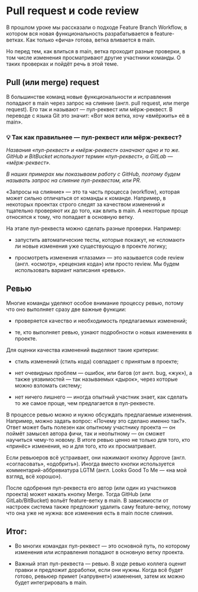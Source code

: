 # Pull request и code review

В прошлом уроке мы рассказали о подходе Feature Branch Workflow, в котором вся новая функциональность разрабатывается в feature-ветках. Как только «фича» готова, ветка вливается в main.

Но перед тем, как влиться в main, ветка проходит разные проверки, в том числе изменения просматривают другие участники команды. О таких проверках и пойдёт речь в этой теме.

## Pull (или merge) request

В большинстве команд новые функциональности и исправления попадают в main через запрос на слияние (англ. pull request, или merge request). Его так и называют — пул-реквест или мёрж-реквест. В переводе с языка Git это значит: «Вот моя ветка, хочу «вмёржить» её в main».

### 💡 Так как правильнее — пул-реквест или мёрж-реквест?

*Названия «пул-реквест» и «мёрж-реквест» означают одно и то же. GitHub и BitBucket используют термин «пул-реквест», а GitLab — «мёрж-реквест».*

*В наших примерах мы показываем работу с GitHub, поэтому будем называть запрос на слияние пул-реквестом, или PR.*

«Запросы на слияние» — это та часть процесса (workflow), которая может сильно отличаться от команды к команде. Например, в некоторых проектах строго следят за качеством изменений и тщательно проверяют их до того, как влить в main. А некоторые проще относятся к тому, что попадает в основную ветку.

На этапе пул-реквеста можно сделать разные проверки. Например:

* запустить автоматические тесты, которые покажут, не «сломают» ли новые изменения уже существующую в проекте логику;

* просмотреть изменения «глазами» — это называется code review (англ. «осмотр», «рецензия кода») или просто review. Мы будем использовать вариант написания «ревью».

## Ревью

Многие команды уделяют особое внимание процессу ревью, потому что оно выполняет сразу две важные функции:

* проверяется качество и необходимость предлагаемых изменений;

* те, кто выполняет ревью, узнают подробности о новых изменениях в проекте.

Для оценки качества изменений выделяют такие критерии:

* стиль изменений (стиль кода) совпадает с принятым в проекте;

* нет очевидных проблем — ошибок, или багов (от англ. bug, «жук»), а также уязвимостей — так называемых «дырок», через которые можно взломать систему;

* нет ничего лишнего — иногда опытный участник знает, как сделать то же самое проще, чем предлагается в пул-реквесте.

В процессе ревью можно и нужно обсуждать предлагаемые изменения. Например, можно задать вопрос: «Почему это сделано именно так?». Ответ может быть полезен как опытному участнику проекта — он поймёт замысел автора фичи, так и неопытному — он сможет научиться чему-то новому. В итоге ревью ценно не только для того, кто «принёс» изменения, но и для того, кто их просматривает.

Если ревьюеров всё устраивает, они нажимают кнопку Approve (англ. «согласовать», «одобрить»). Иногда вместо кнопки используется комментарий-аббревиатура LGTM (англ. Looks Good To Me — «на мой взгляд, всё хорошо»).

После одобрения пул-реквеста его автор (или один из участников проекта) может нажать кнопку Merge. Тогда GitHub (или GitLab/BitBucket) вольёт feature-ветку в main. В зависимости от настроек система также предложит удалить саму feature-ветку, потому что она уже не нужна: все изменения есть в main после слияния.

## Итог:

* Во многих командах пул-реквест — это основной путь, по которому изменения или исправления попадают в основную ветку проекта.

* Важный этап пул-реквеста — ревью. В ходе ревью коллега оценит правки и предложит доработки, если они нужны. Когда всё будет готово, ревьюер примет («апрувнет») изменения, затем их можно будет интегрировать в main.
